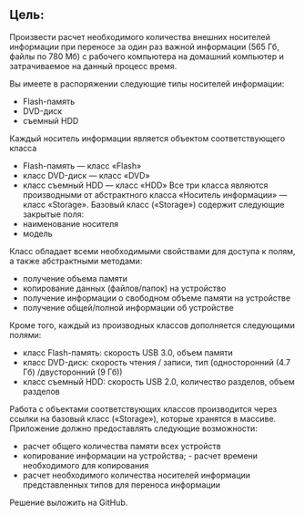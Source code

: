 ## Цель:
 Произвести расчет необходимого количества внешних носителей информации при переносе за один раз важной информации (565 Гб, файлы по 780 Мб) с рабочего компьютера на домашний компьютер и затрачиваемое на данный процесс время.

Вы имеете в распоряжении следующие типы носителей информации:
  - Flash-память
  - DVD-диск
  - съемный HDD

Каждый носитель информации является объектом соответствующего класса 
  - Flash-память — класс «Flash»
  - класс DVD-диск — класс «DVD»
  - класс съемный HDD — класс «HDD»
   Все три класса являются производными от абстрактного класса «Носитель информации» — класс «Storage». Базовый класс («Storage») содержит следующие закрытые поля:
  - наименование носителя
  - модель

Класс обладает всеми необходимыми свойствами для доступа к полям, а также абстрактными методами:
  - получение объема памяти 
  - копирование данных (файлов/папок) на устройство 
  - получение информации о свободном объеме памяти на устройстве
  - получение общей/полной информации об устройстве

Кроме того, каждый из производных классов дополняется следующими полями:
  - класс Flash-память: скорость USB 3.0, объем памяти 
  - класс DVD-диск: скорость чтения / записи, тип (односторонний (4.7 Гб) /двусторонний (9 Гб)) 
  - класс съемный HDD: скорость USB 2.0, количество разделов, объем разделов

Работа с объектами соответствующих классов производится через ссылки на базовый класс («Storage»), которые хранятся в массиве. Приложение должно предоставлять следующие возможности: 
  - расчет общего количества памяти всех устройств 
  - копирование информации на устройства; - расчет времени необходимого для копирования 
  - расчет необходимого количества носителей информации представленных типов для переноса информации

Решение выложить на GitHub.